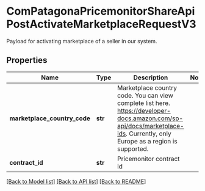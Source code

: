 # ComPatagonaPricemonitorShareApiPostActivateMarketplaceRequestV3

Payload for activating marketplace of a seller in our system.
## Properties
Name | Type | Description | Notes
------------ | ------------- | ------------- | -------------
**marketplace_country_code** | **str** | Marketplace country code. You can view complete list here. https://developer-docs.amazon.com/sp-api/docs/marketplace-ids. Currently, only Europe as a region is supported. | 
**contract_id** | **str** | Pricemonitor contract id | 

[[Back to Model list]](../README.md#documentation-for-models) [[Back to API list]](../README.md#documentation-for-api-endpoints) [[Back to README]](../README.md)


